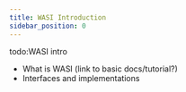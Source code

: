 ```yaml
---
title: WASI Introduction
sidebar_position: 0
---
```


todo:WASI intro
 - What is WASI (link to basic docs/tutorial?)
 - Interfaces and implementations